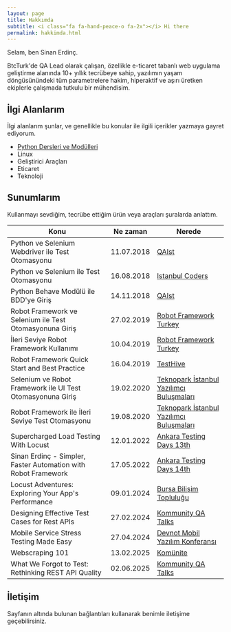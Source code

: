 ```yaml
---
layout: page
title: Hakkımda
subtitle: <i class="fa fa-hand-peace-o fa-2x"></i> Hi there
permalink: hakkimda.html
---
```


Selam, ben Sinan Erdinç.

BtcTurk'de QA Lead olarak çalışan, özellikle e-ticaret tabanlı web uygulama geliştirme alanında 10+ yıllık tecrübeye sahip, yazılımın yaşam döngüsünündeki tüm parametrelere hakim, hiperaktif ve aşırı üretken ekiplerle çalışmada tutkulu bir mühendisim.


## İlgi Alanlarım
İlgi alanlarım şunlar, ve genellikle bu konular ile ilgili içerikler yazmaya gayret ediyorum.

- [Python Dersleri ve Modülleri](/python-dersleri-ve-modulleri "Python Dersleri ve Modülleri")
- Linux
- Geliştirici Araçları
- Eticaret
- Teknoloji


## Sunumlarım
Kullanmayı sevdiğim, tecrübe ettiğim ürün veya araçları şuralarda anlattım.

| Konu | Ne zaman  | Nerede |
|--|--|--|
| Python ve Selenium Webdriver ile Test Otomasyonu | 11.07.2018 | [QAIst](https://www.meetup.com/QAIstMeetup/events/252359014/) |  
| Python ve Selenium ile Test Otomasyonu | 16.08.2018 | [Istanbul Coders](http://istanbulcoders.org/meetings/2018/08/16/python-selenium-test-otomasyon/)  |
| Python Behave Modülü ile BDD'ye Giriş | 14.11.2018 | [QAIst](https://www.meetup.com/QAIstMeetup/events/255804831/)  |
| Robot Framework ve Selenium ile Test Otomasyonuna Giriş | 27.02.2019 | [Robot Framework Turkey](https://www.meetup.com/Robot-Framework-Turkey/events/258785501/)  |
| İleri Seviye Robot Framework Kullanımı | 10.04.2019 | [Robot Framework Turkey](https://www.meetup.com/Robot-Framework-Turkey/events/260304675/)  |
| Robot Framework Quick Start and Best Practice | 16.04.2019 | [TestHive](https://www.meetup.com/TestHive/events/260563956/)  |
| Selenium ve Robot Framework ile UI Test Otomasyonuna Giriş | 19.02.2020 | [Teknopark İstanbul Yazılımcı Buluşmaları](https://kommunity.com/teknopark-istanbul-yazilimci-bulusmalari/events/selenium-ve-robot-framework-ile-ui-test-otomasyonuna-giris-d463fc81)  |
| Robot Framework ile İleri Seviye Test Otomasyonu | 19.08.2020 | [Teknopark İstanbul Yazılımcı Buluşmaları](https://kommunity.com/teknopark-istanbul-yazilimci-bulusmalari/events/robot-framework-ile-ileri-seviye-test-otomasyonu-ef2662a2)  |
| Supercharged Load Testing With Locust  | 12.01.2022 | [Ankara Testing Days 13th](https://www.youtube.com/watch?v=aqC0wchd7UE)  |
| Sinan Erdinç - Simpler, Faster Automation with Robot Framework | 17.05.2022 | [Ankara Testing Days 14th](https://www.youtube.com/watch?v=qsKR7uDMk4o)  |
| Locust Adventures: Exploring Your App's Performance | 09.01.2024 | [Bursa Bilişim Topluluğu](https://www.youtube.com/watch?v=HIiFzz-LayU)  |
| Designing Effective Test Cases for Rest APIs | 27.02.2024 | [Kommunity QA Talks](https://kommunity.com/qa-talks/events/designing-effective-test-cases-for-rest-apis-2f1c849b)  |
| Mobile Service Stress Testing Made Easy | 27.04.2024 | [Devnot Mobil Yazılım Konferansı](https://kommunity.com/devnot/events/mobil-yazilim-konferansi-2024-75b70b76)  |
| Webscraping 101 | 13.02.2025 | [Komünite](https://x.com/komunitecomtr/status/1890296391152595015)  |
| What We Forgot to Test: Rethinking REST API Quality | 02.06.2025 | [Kommunity QA Talks](https://kommunity.com/qa-talks/events/what-we-forgot-to-test-rethinking-rest-api-quality-sinan-erdinc-435b5ff7)  |

## İletişim

Sayfanın altında bulunan bağlantıları kullanarak benimle iletişime geçebilirsiniz.
